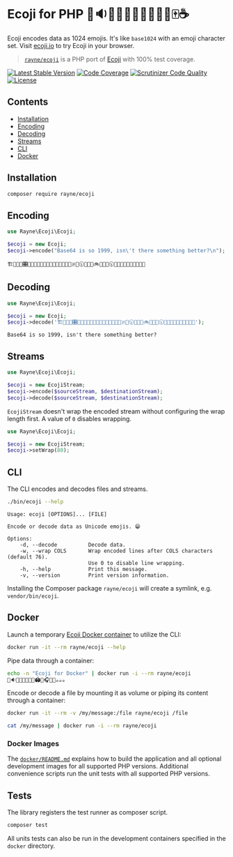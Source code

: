 # Ecoji for PHP 🏣🔉🦐🔼🍉🔹🦒📲🐒🍍🀄☕

Ecoji encodes data as 1024 emojis.
It's like `base1024` with an emoji character set. Visit [ecoji.io](https://ecoji.io) to try Ecoji in your browser.

> [`rayne/ecoji`](https://packagist.org/packages/rayne/ecoji) is a PHP port of [Ecoji](https://github.com/keith-turner/ecoji) with 100% test coverage.

[![Latest Stable Version](https://poser.pugx.org/rayne/ecoji/v/stable)](https://packagist.org/packages/rayne/ecoji)
[![Code Coverage](https://scrutinizer-ci.com/g/rayne/ecoji-php/badges/coverage.png?b=master)](https://scrutinizer-ci.com/g/rayne/ecoji-php/?branch=master)
[![Scrutinizer Code Quality](https://scrutinizer-ci.com/g/rayne/ecoji-php/badges/quality-score.png?b=master)](https://scrutinizer-ci.com/g/rayne/ecoji-php/?branch=master)
[![License](https://poser.pugx.org/rayne/ecoji/license)](https://packagist.org/packages/rayne/ecoji)

## Contents

* [Installation](#installation)
* [Encoding](#encoding)
* [Decoding](#decoding)
* [Streams](#streams)
* [CLI](#cli)
* [Docker](#docker)

## Installation

```bash
composer require rayne/ecoji
```

## Encoding

```php
use Rayne\Ecoji\Ecoji;

$ecoji = new Ecoji;
$ecoji->encode("Base64 is so 1999, isn\'t there something better?\n");
```

```
🏗📩🎦🐇🎛📘🔯🚜💞😽🆖🐊🎱🥁🚄🌱💞😭💮🇵💢🕥🐭🔸🍉🚲🦑🐶💢🕥🔮🔺🍉📸🐮🌼👦🚟🥴📑
```

## Decoding

```php
use Rayne\Ecoji\Ecoji;

$ecoji = new Ecoji;
$ecoji->decode('🏗📩🎦🐇🎛📘🔯🚜💞😽🆖🐊🎱🥁🚄🌱💞😭💮🇵💢🕥🐭🔸🍉🚲🦑🐶💢🕥🔮🔺🍉📸🐮🌼👦🚟🥴📑');
```

```
Base64 is so 1999, isn't there something better?
```

## Streams

```php
use Rayne\Ecoji\Ecoji;

$ecoji = new EcojiStream;
$ecoji->encode($sourceStream, $destinationStream);
$ecoji->decode($sourceStream, $destinationStream);
```

`EcojiStream` doesn't wrap the encoded stream without configuring the wrap length first.
A value of `0` disables wrapping.

```php
use Rayne\Ecoji\Ecoji;

$ecoji = new EcojiStream;
$ecoji->setWrap(80);
```

## CLI

The CLI encodes and decodes files and streams.

```bash
./bin/ecoji --help
```

```
Usage: ecoji [OPTIONS]... [FILE]

Encode or decode data as Unicode emojis. 😁

Options:
    -d, --decode          Decode data.
    -w, --wrap COLS       Wrap encoded lines after COLS characters (default 76).
                          Use 0 to disable line wrapping.
    -h, --help            Print this message.
    -v, --version         Print version information.
```

Installing the Composer package `rayne/ecoji` will create a symlink, e.g. `vendor/bin/ecoji`.

## Docker

Launch a temporary [Ecoji Docker container](https://hub.docker.com/r/rayne/ecoji) to utilize the CLI:

```bash
docker run -it --rm rayne/ecoji --help
```

Pipe data through a container:

```bash
echo -n "Ecoji for Docker" | docker run -i --rm rayne/ecoji
🏣🔉🦐🔼🍉🔹🦒📲🏟🙁🎧🤒💙☕☕☕
```

Encode or decode a file by mounting it as volume
or piping its content through a container:

```bash
docker run -it --rm -v /my/message:/file rayne/ecoji /file
```

```bash
cat /my/message | docker run -i --rm rayne/ecoji
```

### Docker Images

The [`docker/README.md`](docker/README.md) explains how to build the application and all optional development images for all supported PHP versions.
Additional convenience scripts run the unit tests with all supported PHP versions.

## Tests

The library registers the test runner as composer script.

```bash
composer test
```

All units tests can also be run in the development containers specified in the `docker` directory.
